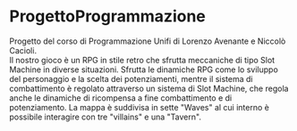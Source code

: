 # ProgettoProgrammazione
Progetto del corso di Programmazione Unifi di Lorenzo Avenante e Niccolò Cacioli.                                            
Il nostro gioco è un RPG in stile retro che sfrutta meccaniche di tipo Slot Machine in diverse situazioni.
Sfrutta le dinamiche RPG come lo sviluppo del personaggio e la scelta dei potenziamenti, mentre il sistema di combattimento è regolato attraverso un sistema di Slot Machine, che regola anche le dinamiche di ricompensa a fine combattimento e di potenziamento.
La mappa è suddivisa in sette "Waves" al cui interno è possibile interagire con tre "villains" e una "Tavern".
